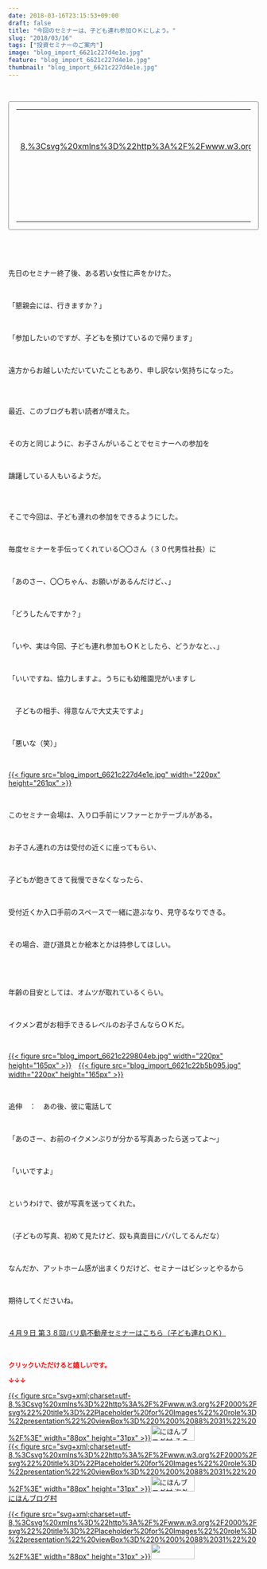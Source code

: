 ```yaml
---
date: 2018-03-16T23:15:53+09:00
draft: false
title: "今回のセミナーは、子ども連れ参加ＯＫにしよう。"
slug: "2018/03/16"
tags: ["投資セミナーのご案内"]
image: "blog_import_6621c227d4e1e.jpg"
feature: "blog_import_6621c227d4e1e.jpg"
thumbnail: "blog_import_6621c227d4e1e.jpg"
---
```

<p> </p><div contenteditable="false" style="padding: 15px; border-radius: 4px; border: 1px dotted currentColor; border-image: none;"><table border="0" cellpadding="0" cellspacing="0" style="margin: 0px; table-layout: fixed;" width="100%">	<tbody width="100%">		<tr>			<td aligin="center" style="vertical-align: middle;" width="95"><span style="text-align: center; display: block;"><a href="affiliate.do?affiliateId=37079651" alt0="BlogAffiliate" target="_blank" rel="nofollow">{{< figure src="svg+xml;charset=utf-8,%3Csvg%20xmlns%3D%22http%3A%2F%2Fwww.w3.org%2F2000%2Fsvg%22%20title%3D%22Placeholder%20for%20Images%22%20role%3D%22presentation%22%20viewBox%3D%220%200%201%201%22%20%2F%3E"  >}}<noscript><img alt="稼げる人の常識、稼げない人の常識" border="0" data-img="affiliate" src="https://images-fe.ssl-images-amazon.com/images/I/51Ft8zEBpkL._SL160_.jpg" style="margin: 0px; vertical-align: middle; max-width: 95px;"></noscript></a></span></td>			<td style="line-height: 1.5; padding-left: 15px; vertical-align: middle;"><a href="affiliate.do?affiliateId=37079651" alt0="BlogAffiliate" target="_blank" rel="nofollow">稼げる人の常識、稼げない人の常識</a>			<div style="padding: 3px 0px;">1,200円</div>			<div style="font-size: 0.83em;">Amazon</div></td>		</tr>	</tbody></table></div><p> </p><p> </p><p>先日のセミナー終了後、ある若い女性に声をかけた。</p><p> </p><p>「懇親会には、行きますか？」</p><p> </p><p>「参加したいのですが、子どもを預けているので帰ります」</p><p> </p><p>遠方からお越しいただいていたこともあり、申し訳ない気持ちになった。</p><p> </p><p><br/>最近、このブログも若い読者が増えた。</p><p> </p><p>その方と同じように、お子さんがいることでセミナーへの参加を</p><p> </p><p>躊躇している人もいるようだ。</p><p> </p><p><br/>そこで今回は、子ども連れの参加をできるようにした。</p><p> </p><p>毎度セミナーを手伝ってくれている〇〇さん（３０代男性社長）に</p><p> </p><p>「あのさー、〇〇ちゃん、お願いがあるんだけど、、」</p><p> </p><p>「どうしたんですか？」</p><p> </p><p>「いや、実は今回、子ども連れ参加もＯＫとしたら、どうかなと、、」</p><p> </p><p>「いいですね、協力しますよ。うちにも幼稚園児がいますし</p><p> </p><p>　子どもの相手、得意なんで大丈夫ですよ」</p><p> </p><p>「悪いな（笑）」</p><p> </p><p><a href="blog_import_6621c227d4e1e.jpg">{{< figure src="blog_import_6621c227d4e1e.jpg" width="220px" height="261px" >}}</a></p><p> </p><p>このセミナー会場は、入り口手前にソファーとかテーブルがある。</p><p> </p><p>お子さん連れの方は受付の近くに座ってもらい、</p><p> </p><p>子どもが飽きてきて我慢できなくなったら、</p><p> </p><p>受付近くか入口手前のスペースで一緒に遊ぶなり、見守るなりできる。</p><p> </p><p>その場合、遊び道具とか絵本とかは持参してほしい。</p><p> </p><p> </p><p>年齢の目安としては、オムツが取れているくらい。</p><p> </p><p>イクメン君がお相手できるレベルのお子さんならＯＫだ。</p><p> </p><p><a href="blog_import_6621c229804eb.jpg">{{< figure src="blog_import_6621c229804eb.jpg" width="220px" height="165px" >}}</a>　<a href="blog_import_6621c22b5b095.jpg">{{< figure src="blog_import_6621c22b5b095.jpg" width="220px" height="165px" >}}</a></p><p> </p><p>追伸　：　あの後、彼に電話して</p><p> </p><p>「あのさー、お前のイクメンぶりが分かる写真あったら送ってよ～」</p><p> </p><p>「いいですよ」</p><p> </p><p>というわけで、彼が写真を送ってくれた。</p><p> </p><p>（子どもの写真、初めて見たけど、奴も真面目にパパしてるんだな）</p><p> </p><p>なんだか、アットホーム感が出まくりだけど、セミナーはビシッとやるから</p><p> </p><p>期待してくださいね。</p><p> </p><p><span style="text-decoration: underline;"><a href="iin.co.jp" target="_blank">４月９日 第３８回バリ島不動産セミナーはこちら（子ども連れＯＫ）</a></span></p><p> </p><p><font color="#ff0000" size="2"><strong>クリックいただけると嬉しいです。</strong></font></p><p><font color="#ff0000" size="2"><strong>↓↓↓</strong></font></p><p><a href="ranking.html?p_cid=01260127" id="&amp;blogmura_banner" target="_blank">{{< figure src="svg+xml;charset=utf-8,%3Csvg%20xmlns%3D%22http%3A%2F%2Fwww.w3.org%2F2000%2Fsvg%22%20title%3D%22Placeholder%20for%20Images%22%20role%3D%22presentation%22%20viewBox%3D%220%200%2088%2031%22%20%2F%3E" width="88px" height="31px" >}}<noscript><img alt="にほんブログ村 その他生活ブログ 不動産投資へ" border="0" height="31" src="https://img-proxy.blog-video.jp/images?url=http%3A%2F%2Flife.blogmura.com%2Fhudousantoushi%2Fimg%2Fhudousantoushi88_31.gif" width="88"></noscript></a><br/><a href="ranking.html?p_cid=01260127" target="_blank">{{< figure src="svg+xml;charset=utf-8,%3Csvg%20xmlns%3D%22http%3A%2F%2Fwww.w3.org%2F2000%2Fsvg%22%20title%3D%22Placeholder%20for%20Images%22%20role%3D%22presentation%22%20viewBox%3D%220%200%2088%2031%22%20%2F%3E" width="88px" height="31px" >}}<noscript><img alt="にほんブログ村 海外生活ブログ バリ島情報へ" border="0" height="31" src="https://img-proxy.blog-video.jp/images?url=http%3A%2F%2Foverseas.blogmura.com%2Fbali%2Fimg%2Fbali88_31.gif" width="88"></noscript></a><br/><a href="ranking.html?p_cid=01260127" target="_blank">にほんブログ村</a></p><p><a href="link.php?1804582" title="人気ブログランキングへ">{{< figure src="svg+xml;charset=utf-8,%3Csvg%20xmlns%3D%22http%3A%2F%2Fwww.w3.org%2F2000%2Fsvg%22%20title%3D%22Placeholder%20for%20Images%22%20role%3D%22presentation%22%20viewBox%3D%220%200%2088%2031%22%20%2F%3E" width="88px" height="31px" >}}<noscript><img border="0" height="31" src="https://blog.with2.net/img/banner/banner_22.gif" width="88"></noscript></a></p><p> </p>

